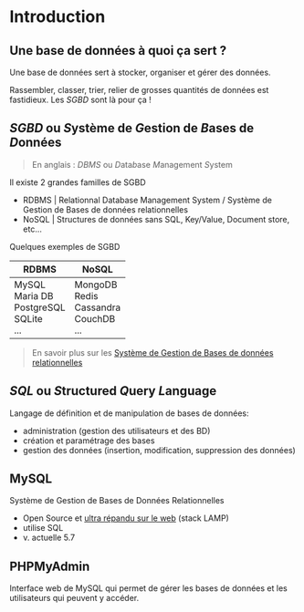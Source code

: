 # Introduction

## Une base de données à quoi ça sert ?

Une base de données sert à stocker, organiser et gérer des données.

Rassembler, classer, trier, relier de grosses quantités de données est fastidieux. Les *SGBD* sont là pour ça !

## *SGBD* ou *S*ystème de *G*estion de *B*ases de *D*onnées

>En anglais : *DBMS* ou *D*ata*b*ase *M*anagement *S*ystem

Il existe 2 grandes familles de SGBD

- RDBMS | Relationnal Database Management System / Système de Gestion de Bases de données relationnelles
- NoSQL | Structures de données sans SQL, Key/Value, Document store, etc...

Quelques exemples de SGBD

RDBMS | NoSQL
----|------
MySQL <br> Maria DB <br> PostgreSQL<br> SQLite <br> ... | MongoDB <br> Redis <br> Cassandra <br> CouchDB <br> ...

> En savoir plus sur les [Système de Gestion de Bases de données relationnelles](rdbms.md)

## *SQL* ou *S*tructured *Q*uery *L*anguage

Langage de définition et de manipulation de bases de données:
- administration (gestion des utilisateurs et des BD)
- création et paramétrage des bases
- gestion des données (insertion, modification, suppression des données)

## MySQL

Système de Gestion de Bases de Données Relationnelles
- Open Source et [ultra répandu sur le web](http://db-engines.com/en/ranking)
  (stack LAMP)
- utilise SQL
- v. actuelle 5.7

## PHPMyAdmin
Interface web de MySQL qui permet de gérer les bases de données et les utilisateurs qui peuvent y accéder.  